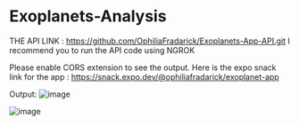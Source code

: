 # Exoplanets-Analysis

THE API LINK : https://github.com/OphiliaFradarick/Exoplanets-App-API.git
I recommend you to run the API code using NGROK

Please enable CORS extension to see the output. Here is the expo snack link for the app : https://snack.expo.dev/@ophiliafradarick/exoplanet-app

Output:
![image](https://github.com/OphiliaFradarick/Exoplanets-App/assets/76613993/f9a2ffd2-4098-4f63-97d5-cbaf6ade005f)

![image](https://github.com/OphiliaFradarick/Exoplanets-App/assets/76613993/b54acb95-edf0-433d-8883-6c19293e7504)
